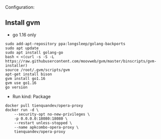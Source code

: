 Configuration:

## Install gvm

* go 1.16 only

```
sudo add-apt-repository ppa:longsleep/golang-backports
sudo apt update
sudo apt install golang-go
bash < <(curl -s -S -L https://raw.githubusercontent.com/moovweb/gvm/master/binscripts/gvm-installer)
source /root/.gvm/scripts/gvm
apt-get install bison
gvm install go1.16
gvm use go1.16
go version
```

* Run kind: Package

```shell
docker pull tienquandev/opera-proxy
docker run -d \
    --security-opt no-new-privileges \
    -p 0.0.0.0:18080:18080 \
    --restart unless-stopped \
    --name apkcombo-opera-proxy \
    tienquandev/opera-proxy
```